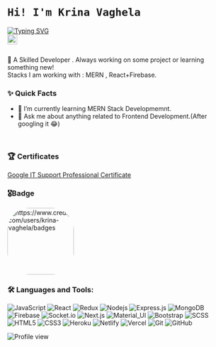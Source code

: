 # `Hi! I'm Krina Vaghela`
[![Typing SVG](https://readme-typing-svg.herokuapp.com?font=Bungee&color=%23339AF7&size=30&height=60&lines=Tech+Enthusiast;Web+Developer)](https://git.io/typing-svg)
<br/>
<a href="https://www.linkedin.com/in/krina-vaghela/">
  <img align="left" alt="Krina's Linkedin" width="22px" src="https://cdn.jsdelivr.net/npm/simple-icons@v3/icons/linkedin.svg" />
</a>
<br/>
<br/>

<p>
🚀 A Skilled Developer . Always working on some project or learning something new!
<br/>
Stacks I am working with : MERN , React+Firebase.
<br/>  
  
### ✨ Quick Facts

- 🤖 I’m currently learning MERN Stack Developmemnt.
- 💬 Ask me about anything related to Frontend Development.(After googling it 😂)
<br/>
  
### 🏆 Certificates 
[Google IT Support Professional Certificate](https://coursera.org/share/533e790fe5d756eafd768e37c262b0ca)
     
### 🎖Badge
  <img align="top left" alt="https://www.credly.com/users/krina-vaghela/badges" height="150" style="border-radius:50px;" src="https://images.credly.com/size/680x680/images/98991f46-4c06-4f8b-a3ff-02a7e8768bb2/Google_Certs_IT.png">

### 🛠️ Languages and Tools:

![JavaScript](https://img.shields.io/badge/-JavaScript-black?style=flat-square&logo=javascript)
![React](https://img.shields.io/badge/-React-black?style=flat-square&logo=react)
![Redux](https://img.shields.io/badge/-Redux-black?style=flat-square&logo=Redux)
![Nodejs](https://img.shields.io/badge/-Nodejs-black?style=flat-square&logo=Node.js)
![Express.js](https://img.shields.io/badge/-Express-black?style=flat-square&logo=expressjs)
![MongoDB](https://img.shields.io/badge/-MongoDB-black?style=flat-square&logo=mongodb)
![Firebase](https://img.shields.io/badge/-Firebase-black?style=flat-square&logo=Firebase)
![Socket.io](https://img.shields.io/badge/-Socket-black?style=flat-square&logo=socket.io)
![Next.js](https://img.shields.io/badge/-Next-black?style=flat-square&logo=Next.js)
![Material_UI](https://img.shields.io/badge/-Material_UI-black?style=flat-square&logo=material-ui)
![Bootstrap](https://img.shields.io/badge/-Bootstrap-black?style=flat-square&logo=bootstrap)
![SCSS](https://img.shields.io/badge/-SCSS-black?style=flat-square&logo=SASS)
![HTML5](https://img.shields.io/badge/-HTML5-black?style=flat-square&logo=html5&logoColor=white)
![CSS3](https://img.shields.io/badge/-CSS3-black?style=flat-square&logo=css3)
![Heroku](https://img.shields.io/badge/-Heroku-black?style=flat-square&logo=heroku)
![Netlify](https://img.shields.io/badge/-Netlify-black?style=flat-square&logo=netlify)
![Vercel](https://img.shields.io/badge/-Vercel-black?style=flat-square&logo=vercel)
![Git](https://img.shields.io/badge/-Git-black?style=flat-square&logo=git)
![GitHub](https://img.shields.io/badge/-GitHub-black?style=flat-square&logo=github)


![Profile view](https://gpvc.arturio.dev/krinavaghela)
